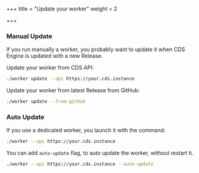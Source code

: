 +++
title = "Update your worker"
weight = 2

+++

### Manual Update

If you run manually a worker, you probably want to update it when CDS Engine is updated with a new Release.

Update your worker from CDS API:

```bash
./worker update --api https://your.cds.instance
```

Update your worker from latest Release from GitHub:

```bash
./worker update --from-github
```

### Auto Update

If you use a dedicated worker, you launch it with the command:

```bash
./worker --api https://your.cds.instance
```

You can add `auto-update` flag, to auto update the worker, without restart it.

```bash
./worker --api https://your.cds.instance --auto-update
```


